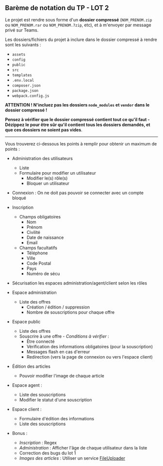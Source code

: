 ## Barème de notation du TP - LOT 2

Le projet est rendre sous forme d'un **dossier compressé** (`NOM_PRENOM.zip` ou `NOM_PRENOM.rar` ou `NOM_PRENOM.7zip`, etc), et à m'envoyer par message privé sur Teams. 

Les dossiers/fichiers du projet à inclure dans le dossier compressé à rendre sont les suivants : 
* `assets`
* `config`
* `public`
* `src`
* `templates`
* `.env.local`
* `composer.json`
* `package.json`
* `webpack.config.js`

**ATTENTION ! N'incluez pas les dossiers `node_modules` et `vendor` dans le dossier compressé !**

**Pensez à vérifier que le dossier compressé contient tout ce qu'il faut - Dézippez le pour être sûr qu'il contient tous les dossiers demandés, et que ces dossiers ne soient pas vides**.

___ 

Vous trouverez ci-dessous les points à remplir pour obtenir un maximum de points :

* Administration des utilisateurs
    - Liste 
    - Formulaire pour modifier un utilisateur
        - Modifier le(s) rôle(s)
        - Bloquer un utilisateur

* Connexion : On ne doit pas pouvoir se connecter avec un compte bloqué

* Inscription
    * Champs obligatoires
        * Nom
        * Prénom
        * Civilité
        * Date de naissance
        * Email
    * Champs facultatifs
        - Téléphone
        - Ville
        - Code Postal
        - Pays
        - Numéro de sécu

* Sécurisation les espaces administration/agent/client selon les rôles

* Espace administration
    - Liste des offres
        + Création / édition / suppression
        + Nombre de souscriptions pour chaque offre

* Espace public
    - Liste des offres
    - Souscrire à une offre - _Conditions à vérifier_ :
        + Être connecté
        + Vérification des informations obligatoires (pour la souscription)
        + Messages flash en cas d'erreur
        + Redirection (vers la page de connexion ou vers l'espace client)
* Édition des articles
    * Pouvoir modifier l'image de chaque article
    
* Espace agent : 
    * Liste des souscriptions
    * Modifier le statut d'une souscription
* Espace client : 
    * Formulaire d'édition des informations
    * Liste des souscriptions

* Bonus : 
    - _Inscription_ : Regex
    - _Administration_ : Afficher l'âge de chaque utilisateur dans la liste
    - Correction des bugs du lot 1
    - _Images des articles_ : Utiliser un service [FileUploader](https://symfony.com/doc/current/controller/upload_file.html#creating-an-uploader-service)
